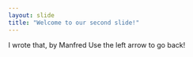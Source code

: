 ```yaml
---
layout: slide
title: "Welcome to our second slide!"
---
```

I wrote that, by Manfred
Use the left arrow to go back!
